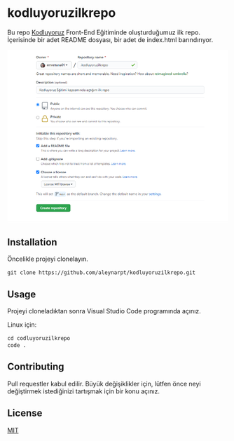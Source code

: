 # kodluyoruzilkrepo

Bu repo [Kodluyoruz](https://www.kodluyoruz.org/) Front-End Eğitiminde oluşturduğumuz ilk repo. İçerisinde bir adet README dosyası, bir adet de index.html barındırıyor.

![Resim](https://raw.githubusercontent.com/emretuna01/kodluyoruzilkrepo/main/pic/screen.png)

## Installation
Öncelikle projeyi clonelayın.
``` 
git clone https://github.com/aleynarpt/kodluyoruzilkrepo.git
```
## Usage
Projeyi cloneladıktan sonra Visual Studio Code programında açınız.

Linux için:
``` 
cd codluyoruzilkrepo
code . 
````
## Contributing
Pull requestler kabul edilir. Büyük değişiklikler için, lütfen önce neyi değiştirmek istediğinizi tartışmak için bir konu açınız.
## License
[MIT](https://choosealicense.com/licenses/mit/)